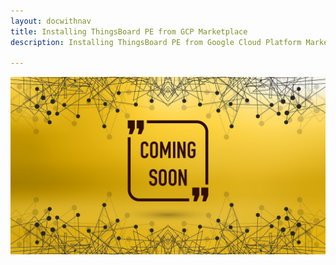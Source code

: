```yaml
---
layout: docwithnav
title: Installing ThingsBoard PE from GCP Marketplace
description: Installing ThingsBoard PE from Google Cloud Platform Marketplace

---
```


![image](/images/coming-soon.jpg)
